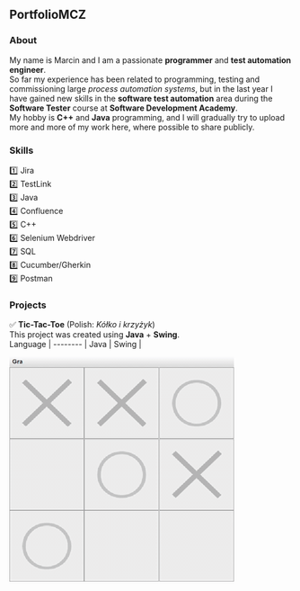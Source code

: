 ## PortfolioMCZ

### About
My name is Marcin and I am a passionate **programmer** and **test automation engineer**.  
So far my experience has been related to programming, testing and commissioning large *process automation systems*, but in the last year I have gained new skills in the **software test automation** area during the **Software Tester** course at **Software Development Academy**.  
My hobby is **C++** and **Java** programming, and I will gradually try to upload more and more of my work here, where possible to share publicly.  

### Skills
:one: Jira  
:two: TestLink  
:three: Java  
:four: Confluence  
:five: C++  
:six: Selenium Webdriver  
:seven: SQL  
:eight: Cucumber/Gherkin  
:nine: Postman  

### Projects

✅ **Tic-Tac-Toe** (Polish: *Kółko i krzyżyk*)  
  This project was created using **Java** + **Swing**.  
Language |
-------- |
Java |
Swing |

<img src="https://github.com/M81cin/PortfolioMCZ/blob/main/K%C3%B3%C5%82ko%20i%20krzy%C5%BCyk%20by%20MCZ.gif" height="400" width="400" />  
